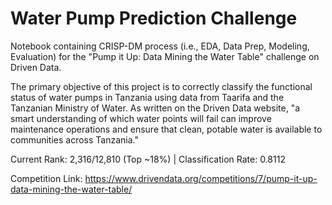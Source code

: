 # Water Pump Prediction Challenge
Notebook containing CRISP-DM process (i.e., EDA, Data Prep, Modeling, Evaluation) for the "Pump it Up: Data Mining the Water Table" challenge on Driven Data. 
 
The primary objective of this project is to correctly classify the functional status of water pumps in Tanzania using data from Taarifa and the Tanzanian Ministry of Water. As written on the Driven Data website, "a smart understanding of which water points will fail can improve maintenance operations and ensure that clean, potable water is available to communities across Tanzania."

Current Rank: 2,316/12,810 (Top ~18%) | Classification Rate: 0.8112

Competition Link: https://www.drivendata.org/competitions/7/pump-it-up-data-mining-the-water-table/

